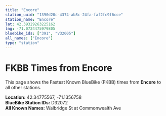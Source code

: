```yaml
---
title: "Encore"
station_uuid: "1390d20c-4374-ab8c-24fa-faf2fc9f6cce"
station_name: "Encore"
lat: 42.39329263225162
lng: -71.0724475979805
bluebike_ids: ["391", "V32005"]
all_names: ["Encore"]
type: "station"
---
```


# FKBB Times from Encore

This page shows the Fastest Known BlueBike (FKBB) times from **Encore** to all other stations.

**Location:** 42.34775567, -71.1356758  
**BlueBike Station IDs:** D32072  
**All Known Names:** Walbridge St at Commonwealth Ave

